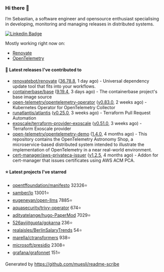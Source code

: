 ### Hi there 👋

I’m Sebastian, a software engineer and opensource enthusiast specialising in developing, monitoring and managing releases in distributed systems.

[![Linkedin Badge](https://img.shields.io/badge/-LinkedIn-blue?style=flat&logo=Linkedin&logoColor=white&link=https://www.linkedin.com/in/sebastian-poxhofer/)](https://www.linkedin.com/in/sebastian-poxhofer/)

Mostly working right now on:
- [Renovate](https://github.com/renovatebot/renovate)
- [OpenTelemetry](https://github.com/open-telemetry)



#### 🚀 Latest releases I've contributed to

- [renovatebot/renovate](https://github.com/renovatebot/renovate) ([36.78.8](https://github.com/renovatebot/renovate/releases/tag/36.78.8), 1 day ago) - Universal dependency update tool that fits into your workflows.
- [containerbase/base](https://github.com/containerbase/base) ([9.19.4](https://github.com/containerbase/base/releases/tag/9.19.4), 3 days ago) - The containerbase project&#39;s base image source
- [open-telemetry/opentelemetry-operator](https://github.com/open-telemetry/opentelemetry-operator) ([v0.83.0](https://github.com/open-telemetry/opentelemetry-operator/releases/tag/v0.83.0), 2 weeks ago) - Kubernetes Operator for OpenTelemetry Collector
- [runatlantis/atlantis](https://github.com/runatlantis/atlantis) ([v0.25.0](https://github.com/runatlantis/atlantis/releases/tag/v0.25.0), 3 weeks ago) - Terraform Pull Request Automation
- [exoscale/terraform-provider-exoscale](https://github.com/exoscale/terraform-provider-exoscale) ([v0.51.0](https://github.com/exoscale/terraform-provider-exoscale/releases/tag/v0.51.0), 3 weeks ago) - Terraform Exoscale provider
- [open-telemetry/opentelemetry-demo](https://github.com/open-telemetry/opentelemetry-demo) ([1.4.0](https://github.com/open-telemetry/opentelemetry-demo/releases/tag/1.4.0), 4 months ago) - This repository contains the OpenTelemetry Astronomy Shop, a microservice-based distributed system intended to illustrate the implementation of OpenTelemetry in a near real-world environment.
- [cert-manager/aws-privateca-issuer](https://github.com/cert-manager/aws-privateca-issuer) ([v1.2.5](https://github.com/cert-manager/aws-privateca-issuer/releases/tag/v1.2.5), 4 months ago) - Addon for cert-manager that issues certificates using AWS ACM PCA.

#### ⭐ Latest projects I've starred

- [opentffoundation/manifesto](https://github.com/opentffoundation/manifesto) 32326⭐
- [samber/lo](https://github.com/samber/lo) 13001⭐
- [eugeneyan/open-llms](https://github.com/eugeneyan/open-llms) 7885⭐
- [aquasecurity/trivy-operator](https://github.com/aquasecurity/trivy-operator) 674⭐
- [adityatelange/hugo-PaperMod](https://github.com/adityatelange/hugo-PaperMod) 7029⭐
- [526avijitgupta/gokarna](https://github.com/526avijitgupta/gokarna) 236⭐
- [realaisles/BerlinSalaryTrends](https://github.com/realaisles/BerlinSalaryTrends) 54⭐
- [marella/ctransformers](https://github.com/marella/ctransformers) 938⭐
- [microsoft/presidio](https://github.com/microsoft/presidio) 2308⭐
- [grafana/grafonnet](https://github.com/grafana/grafonnet) 151⭐



Generated by https://github.com/muesli/readme-scribe
